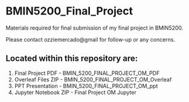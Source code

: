 # BMIN5200_Final_Project
Materials required for final submission of my final project in BMIN5200. 

Please contact ozziemercado@gmail for follow-up or any concerns.

## Located within this repository are:
1. Final Project PDF - BMIN_5200_FINAL_PROJECT_OM_PDF
2. Overleaf Files ZIP - BMIN_5200_FINAL_PROJECT_OM_Overleaf
3. PPT Presentation - BMIN_5200_FINAL_PROJECT_OM_ppt
4. Jupyter Notebook ZIP - Final Project OM Jupyter
